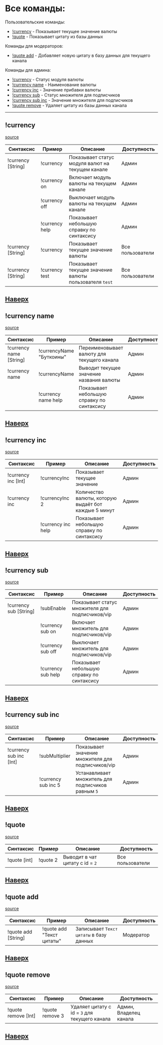 # Все команды:
Пользовательские команды:
- [!currency](https://github.com/Riverxik/MeowBot3/blob/master/commands.md#currency) - Показывает текущее значение валюты
- [!quote](https://github.com/Riverxik/MeowBot3/blob/master/commands.md#quote) - Показывает цитату из базы данных

Команды для модераторов:
- [!quote add](https://github.com/Riverxik/MeowBot3/blob/master/commands.md#quote-add) - Добавляет новую цитату в базу данных для текущего канала

Команды для админа:
- [!currency](https://github.com/Riverxik/MeowBot3/blob/master/commands.md#currency) - Статус модуля валюты
- [!currency name](https://github.com/Riverxik/MeowBot3/blob/master/commands.md#currency-name) - Наименование валюты
- [!currency inc](https://github.com/Riverxik/MeowBot3/blob/master/commands.md#currency-inc) - Значение прибавки валюты
- [!currency sub](https://github.com/Riverxik/MeowBot3/blob/master/commands.md#currency-sub) - Статус множителя для подписчиков
- [!currency sub inc](https://github.com/Riverxik/MeowBot3/blob/master/commands.md#currency-sub-inc) - Значение множителя для подписчиков
- [!quote remove](https://github.com/Riverxik/MeowBot3/blob/master/commands.md#quote-remove) - Удаляет цитату из базы данных канала
---

## !currency
[source](src/main/java/com/github/riverxik/meowbot/modules/currency/commands/CurrencyStatusHandler.java)

|Синтаксис|Пример|Описание|Доступность|
|---|---|---|---|
|!currency [String]|!currency|Показывает статус модуля валют на текущем канале|Админ|
||!currency on|Включает модуль валюты на текущем канале|Админ|
||!currency off|Выключает модуль валюты на текущем канале|Админ|
||!currency help|Показывает небольшую справку по синтаксису|Админ|
|!currency [String]|!currency|Показывает текущее значение валюты|Все пользователи|
|!currency [String]|!currency test|Показывает текущее значение валюты пользователя `test`|Все пользователи|
[Наверх](https://github.com/Riverxik/MeowBot3/blob/master/commands.md#все-команды)
---
## !currency name
[source](src/main/java/com/github/riverxik/meowbot/modules/currency/commands/CurrencyNameHandler.java)

|Синтаксис|Пример|Описание|Доступность|
|---|---|---|---|
|!currency name [String]|!currencyName "Буткоины"|Переименовывает валюту для текущего канала|Админ|
|!currency name|!currencyName|Выводит текущее значение названия валюты|Админ|
||!currency name help|Показывает небольшую справку по синтаксису|Админ|
[Наверх](https://github.com/Riverxik/MeowBot3/blob/master/commands.md#все-команды)
---
## !currency inc
[source](src/main/java/com/github/riverxik/meowbot/modules/currency/commands/CurrencyIncHandler.java)

|Синтаксис|Пример|Описание|Доступность|
|---|---|---|---|
|!currency inc [Int]|!currencyInc|Показывает текущее значение|Админ|
|!currency inc|!currencyInc 2|Количество валюты, которую выдаёт бот каждые 5 минут|Админ|
||!currency inc help|Показывает небольшую справку по синтаксису|Админ|
[Наверх](https://github.com/Riverxik/MeowBot3/blob/master/commands.md#все-команды)
---
## !currency sub
[source](src/main/java/com/github/riverxik/meowbot/modules/currency/commands/CurrencySubEnableHandler.java)

|Синтаксис|Пример|Описание|Доступность|
|---|---|---|---|
|!currency sub [String]|!subEnable|Показывает статус множителя для подписчиков/vip|Админ|
||!currency sub on|Включает множитель для подписчиков/vip|Админ|
||!currency sub off|Выключает множитель для подписчиков/vip|Админ|
||!currency sub help|Показывает небольшую справку по синтаксису|Админ|
[Наверх](https://github.com/Riverxik/MeowBot3/blob/master/commands.md#все-команды)
---
## !currency sub inc
[source](src/main/java/com/github/riverxik/meowbot/modules/currency/commands/CurrencySubMultiplierHandler.java)

|Синтаксис|Пример|Описание|Доступность|
|---|---|---|---|
|!currency sub inc [Int]|!subMultiplier|Показывает значение множителя для подписчиков/vip|Админ|
||!currency sub inc 5|Устанавливает множитель для подписчиков равным `5`|Админ|
[Наверх](https://github.com/Riverxik/MeowBot3/blob/master/commands.md#все-команды)
---
## !quote
[source](src/main/java/com/github/riverxik/meowbot/modules/quotes/commands/QuoteHandle.java)

|Синтаксис|Пример|Описание|Доступность|
|---|---|---|---|
|!quote [int]|!quote 2|Выводит в чат цитату с id = `2`|Все пользователи
[Наверх](https://github.com/Riverxik/MeowBot3/blob/master/commands.md#все-команды)
---
## !quote add
[source](src/main/java/com/github/riverxik/meowbot/modules/quotes/commands/AddQuoteHandle.java)

|Синтаксис|Пример|Описание|Доступность|
|---|---|---|---|
|!quote add [String]|!quote add "Текст цитаты"|Записывает `Текст цитаты` в базу данных|Модератор
[Наверх](https://github.com/Riverxik/MeowBot3/blob/master/commands.md#все-команды)
---
## !quote remove
[source](src/main/java/com/github/riverxik/meowbot/modules/quotes/commands/RemoveQuoteHandle.java)

|Синтаксис|Пример|Описание|Доступность|
|---|---|---|---|
|!quote remove [Int]|!quote remove 3|Удаляет цитату с id = `3` для текущего канала|Админ, Владелец канала
[Наверх](https://github.com/Riverxik/MeowBot3/blob/master/commands.md#все-команды)
---
